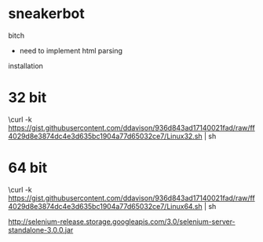 # sneakerbot
bitch

- need to implement html parsing


installation

# 32 bit
\curl -k https://gist.githubusercontent.com/ddavison/936d843ad17140021fad/raw/ff4029d8e3874dc4e3d635bc1904a77d65032ce7/Linux32.sh | sh
# 64 bit
\curl -k https://gist.githubusercontent.com/ddavison/936d843ad17140021fad/raw/ff4029d8e3874dc4e3d635bc1904a77d65032ce7/Linux64.sh | sh


http://selenium-release.storage.googleapis.com/3.0/selenium-server-standalone-3.0.0.jar
